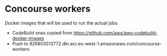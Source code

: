 # Concourse workers
Docker images that will be used to run the actual jobs
 * CodeBuild ones copied from https://github.com/aws/aws-codebuild-docker-images
 * Push to 926803513772.dkr.ecr.eu-west-1.amazonaws.com/concourse-workers


